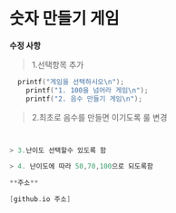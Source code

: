 숫자 만들기 게임
===============

**수정 사항**

> 1.선택항목 추가
```cpp
  printf("게임을 선택하시오\n");
	printf("1. 100을 넘어라 게임\n"); 
	printf("2. 음수 만들기 게임\n");
 ```

> 2.최초로 음수를 만들면 이기도록 룰 변경
```cpp


> 3.난이도 선택할수 있도록 함

> 4. 난이도에 따라 50,70,100으로 되도록함

**주소**

[github.io 주소]
